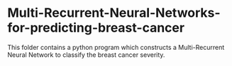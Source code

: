 # Multi-Recurrent-Neural-Networks-for-predicting-breast-cancer
This folder contains a python program which constructs a Multi-Recurrent Neural Network to classify the breast cancer severity.
